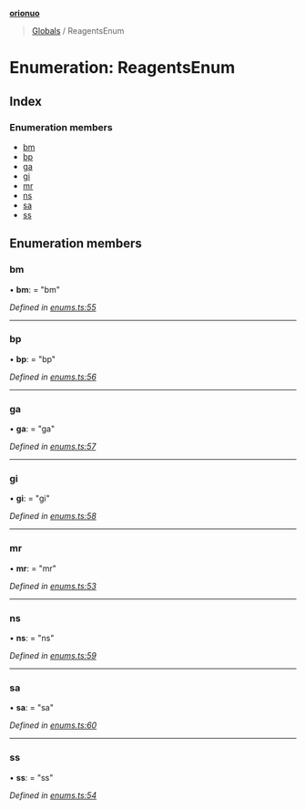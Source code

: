 **[orionuo](../README.md)**

> [Globals](../globals.md) / ReagentsEnum

# Enumeration: ReagentsEnum

## Index

### Enumeration members

* [bm](reagentsenum.md#bm)
* [bp](reagentsenum.md#bp)
* [ga](reagentsenum.md#ga)
* [gi](reagentsenum.md#gi)
* [mr](reagentsenum.md#mr)
* [ns](reagentsenum.md#ns)
* [sa](reagentsenum.md#sa)
* [ss](reagentsenum.md#ss)

## Enumeration members

### bm

•  **bm**:  = "bm"

*Defined in [enums.ts:55](https://github.com/msviha/orionuo/blob/8c76826/src/enums.ts#L55)*

___

### bp

•  **bp**:  = "bp"

*Defined in [enums.ts:56](https://github.com/msviha/orionuo/blob/8c76826/src/enums.ts#L56)*

___

### ga

•  **ga**:  = "ga"

*Defined in [enums.ts:57](https://github.com/msviha/orionuo/blob/8c76826/src/enums.ts#L57)*

___

### gi

•  **gi**:  = "gi"

*Defined in [enums.ts:58](https://github.com/msviha/orionuo/blob/8c76826/src/enums.ts#L58)*

___

### mr

•  **mr**:  = "mr"

*Defined in [enums.ts:53](https://github.com/msviha/orionuo/blob/8c76826/src/enums.ts#L53)*

___

### ns

•  **ns**:  = "ns"

*Defined in [enums.ts:59](https://github.com/msviha/orionuo/blob/8c76826/src/enums.ts#L59)*

___

### sa

•  **sa**:  = "sa"

*Defined in [enums.ts:60](https://github.com/msviha/orionuo/blob/8c76826/src/enums.ts#L60)*

___

### ss

•  **ss**:  = "ss"

*Defined in [enums.ts:54](https://github.com/msviha/orionuo/blob/8c76826/src/enums.ts#L54)*
